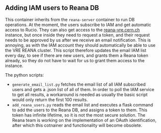 ## Adding IAM users to Reana DB 

This container inherits from the `reana-server` container to run DB operations. 
At the moment, the users subscribe to IAM and get automatic access to Rucio. They can also get access to the [reana-vre.cern.ch](reana-vre.cern.ch) instance, but once inside they need to request a token, and their request needs to be approved by us after we receive an email notification. This is annoying, as with the IAM account they should automatically be able to use the VRE REANA cluster. This script therefore updates the email IAM list every day, to see if there are new users, and grants them a Reana token already, so they do not have to wait for us to grant them access to the instance. 

The python scripts:
-  `generate_email_list.py` fetches the email list of all IAM subscribed users and gets a .json list of all of them. In order to poll the IAM service to get all results, a workaround is needed as usually the basic script would only return the first 100 results. 
- `add_reana_users.py` reads the email list and executes a flask command to add the users to the Reana DB, and assigns a token to them. This token has infinite lifetime, so it is not the most secure solution. The Reana team is working on the implementation of an OAuth identification, after which this cotnainer and functionality will become obsolete. 